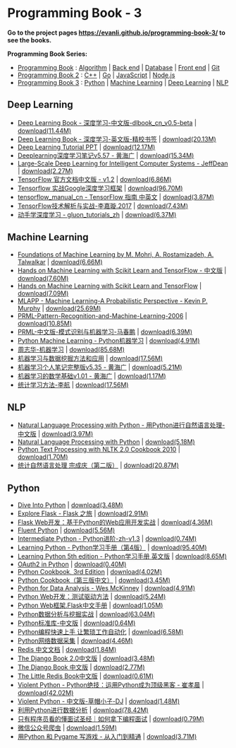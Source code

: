 # Programming Book - 3

**Go to the project pages https://evanli.github.io/programming-book-3/ to see the books.**

**Programming Book Series:**

- [Programming Book](https://github.com/EvanLi/programming-book) : [Algorithm](https://github.com/EvanLi/programming-book#algorithm) \| [Back end](https://github.com/EvanLi/programming-book#back-end) \| [Database](https://github.com/EvanLi/programming-book#database) \| [Front end](https://github.com/EvanLi/programming-book#front-end) \| [Git](https://github.com/EvanLi/programming-book#git)
- [Programming Book 2](https://github.com/EvanLi/programming-book-2) : [C++](https://github.com/EvanLi/programming-book-2#c) \| [Go](https://github.com/EvanLi/programming-book-2#go) \| [JavaScript](https://github.com/EvanLi/programming-book-2#javascript) \| [Node.js](https://github.com/EvanLi/programming-book-2#nodejs)
- [Programming Book 3](https://github.com/EvanLi/programming-book-3) : [Python](https://github.com/EvanLi/programming-book-3#python) \| [Machine Learning](https://github.com/EvanLi/programming-book-3#machine-learning) \| [Deep Learning](https://github.com/EvanLi/programming-book-3#deep-learning) \| [NLP](https://github.com/EvanLi/programming-book-3#nlp) 

## Deep Learning

- [Deep Learning Book - 深度学习-中文版-dlbook_cn_v0.5-beta](./Deep-Learning/Deep%20Learning%20Book%20-%20深度学习-中文版-dlbook_cn_v0.5-beta.pdf) \| 	[download(11.44M)](https://github.com/EvanLi/programming-book-3/raw/master/Deep-Learning/Deep%20Learning%20Book%20-%20深度学习-中文版-dlbook_cn_v0.5-beta.pdf)
- [Deep Learning Book - 深度学习-英文版-精校书签](./Deep-Learning/Deep%20Learning%20Book%20-%20深度学习-英文版-精校书签.pdf) \| 	[download(20.13M)](https://github.com/EvanLi/programming-book-3/raw/master/Deep-Learning/Deep%20Learning%20Book%20-%20深度学习-英文版-精校书签.pdf)
- [Deep Learning Tutorial PPT](./Deep-Learning/Deep%20Learning%20Tutorial%20PPT.pdf) \| 	[download(12.17M)](https://github.com/EvanLi/programming-book-3/raw/master/Deep-Learning/Deep%20Learning%20Tutorial%20PPT.pdf)
- [Deeplearning深度学习笔记v5.57 - 黄海广](./Deep-Learning/Deeplearning深度学习笔记v5.57%20-%20黄海广.pdf) \| 	[download(15.34M)](https://github.com/EvanLi/programming-book-3/raw/master/Deep-Learning/Deeplearning深度学习笔记v5.57%20-%20黄海广.pdf)
- [Large-Scale Deep Learning for Intelligent Computer Systems - JeffDean](./Deep-Learning/Large-Scale%20Deep%20Learning%20for%20Intelligent%20Computer%20Systems%20-%20JeffDean.pdf) \| 	[download(2.27M)](https://github.com/EvanLi/programming-book-3/raw/master/Deep-Learning/Large-Scale%20Deep%20Learning%20for%20Intelligent%20Computer%20Systems%20-%20JeffDean.pdf)
- [TensorFlow 官方文档中文版 - v1.2](./Deep-Learning/TensorFlow%20官方文档中文版%20-%20v1.2.pdf) \| 	[download(6.86M)](https://github.com/EvanLi/programming-book-3/raw/master/Deep-Learning/TensorFlow%20官方文档中文版%20-%20v1.2.pdf)
- [Tensorflow 实战Google深度学习框架](./Deep-Learning/Tensorflow%20实战Google深度学习框架.pdf) \| 	[download(96.70M)](https://github.com/EvanLi/programming-book-3/raw/master/Deep-Learning/Tensorflow%20实战Google深度学习框架.pdf)
- [tensorflow_manual_cn - TensorFlow 指南 中英文](./Deep-Learning/tensorflow_manual_cn%20-%20TensorFlow%20指南%20中英文.pdf) \| 	[download(3.87M)](https://github.com/EvanLi/programming-book-3/raw/master/Deep-Learning/tensorflow_manual_cn%20-%20TensorFlow%20指南%20中英文.pdf)
- [TensorFlow技术解析与实战-李嘉璇.2017](./Deep-Learning/TensorFlow技术解析与实战-李嘉璇.2017.pdf) \| 	[download(7.43M)](https://github.com/EvanLi/programming-book-3/raw/master/Deep-Learning/TensorFlow技术解析与实战-李嘉璇.2017.pdf)
- [动手学深度学习 - gluon_tutorials_zh](./Deep-Learning/动手学深度学习%20-%20gluon_tutorials_zh.pdf) \| 	[download(6.37M)](https://github.com/EvanLi/programming-book-3/raw/master/Deep-Learning/动手学深度学习%20-%20gluon_tutorials_zh.pdf)

## Machine Learning

- [Foundations of Machine Learning by M. Mohri, A. Rostamizadeh, A. Talwalkar](./Machine-Learning/Foundations%20of%20Machine%20Learning%20by%20M.%20Mohri,%20A.%20Rostamizadeh,%20A.%20Talwalkar.pdf) \| 	[download(6.66M)](https://github.com/EvanLi/programming-book-3/raw/master/Machine-Learning/Foundations%20of%20Machine%20Learning%20by%20M.%20Mohri,%20A.%20Rostamizadeh,%20A.%20Talwalkar.pdf)
- [Hands on Machine Learning with Scikit Learn and TensorFlow - 中文版](./Machine-Learning/Hands%20on%20Machine%20Learning%20with%20Scikit%20Learn%20and%20TensorFlow%20-%20中文版.pdf) \| 	[download(7.60M)](https://github.com/EvanLi/programming-book-3/raw/master/Machine-Learning/Hands%20on%20Machine%20Learning%20with%20Scikit%20Learn%20and%20TensorFlow%20-%20中文版.pdf)
- [Hands on Machine Learning with Scikit Learn and TensorFlow](./Machine-Learning/Hands%20on%20Machine%20Learning%20with%20Scikit%20Learn%20and%20TensorFlow.pdf) \| 	[download(7.09M)](https://github.com/EvanLi/programming-book-3/raw/master/Machine-Learning/Hands%20on%20Machine%20Learning%20with%20Scikit%20Learn%20and%20TensorFlow.pdf)
- [MLAPP - Machine Learning-A Probabilistic Perspective - Kevin P. Murphy](./Machine-Learning/MLAPP%20-%20Machine%20Learning-A%20Probabilistic%20Perspective%20-%20Kevin%20P.%20Murphy.pdf) \| 	[download(25.69M)](https://github.com/EvanLi/programming-book-3/raw/master/Machine-Learning/MLAPP%20-%20Machine%20Learning-A%20Probabilistic%20Perspective%20-%20Kevin%20P.%20Murphy.pdf)
- [PRML-Pattern-Recognition-and-Machine-Learning-2006](./Machine-Learning/PRML-Pattern-Recognition-and-Machine-Learning-2006.pdf) \| 	[download(10.85M)](https://github.com/EvanLi/programming-book-3/raw/master/Machine-Learning/PRML-Pattern-Recognition-and-Machine-Learning-2006.pdf)
- [PRML-中文版-模式识别与机器学习-马春鹏](./Machine-Learning/PRML-中文版-模式识别与机器学习-马春鹏.pdf) \| 	[download(6.39M)](https://github.com/EvanLi/programming-book-3/raw/master/Machine-Learning/PRML-中文版-模式识别与机器学习-马春鹏.pdf)
- [Python Machine Learning - Python机器学习](./Machine-Learning/Python%20Machine%20Learning%20-%20Python机器学习.pdf) \| 	[download(4.91M)](https://github.com/EvanLi/programming-book-3/raw/master/Machine-Learning/Python%20Machine%20Learning%20-%20Python机器学习.pdf)
- [周志华-机器学习](./Machine-Learning/周志华-机器学习.pdf) \| 	[download(85.68M)](https://github.com/EvanLi/programming-book-3/raw/master/Machine-Learning/周志华-机器学习.pdf)
- [机器学习与数据挖掘方法和应用](./Machine-Learning/机器学习与数据挖掘方法和应用.pdf) \| 	[download(17.56M)](https://github.com/EvanLi/programming-book-3/raw/master/Machine-Learning/机器学习与数据挖掘方法和应用.pdf)
- [机器学习个人笔记完整版v5.35 - 黄海广](./Machine-Learning/机器学习个人笔记完整版v5.35%20-%20黄海广.pdf) \| 	[download(5.21M)](https://github.com/EvanLi/programming-book-3/raw/master/Machine-Learning/机器学习个人笔记完整版v5.35%20-%20黄海广.pdf)
- [机器学习的数学基础v1.01 - 黄海广](./Machine-Learning/机器学习的数学基础v1.01%20-%20黄海广.pdf) \| 	[download(1.17M)](https://github.com/EvanLi/programming-book-3/raw/master/Machine-Learning/机器学习的数学基础v1.01%20-%20黄海广.pdf)
- [统计学习方法-李航](./Machine-Learning/统计学习方法-李航.pdf) \| 	[download(17.56M)](https://github.com/EvanLi/programming-book-3/raw/master/Machine-Learning/统计学习方法-李航.pdf)

## NLP

- [Natural Language Processing with Python - 用Python进行自然语言处理-中文版](./NLP/Natural%20Language%20Processing%20with%20Python%20-%20用Python进行自然语言处理-中文版.pdf) \| 	[download(3.97M)](https://github.com/EvanLi/programming-book-3/raw/master/NLP/Natural%20Language%20Processing%20with%20Python%20-%20用Python进行自然语言处理-中文版.pdf)
- [Natural Language Processing with Python](./NLP/Natural%20Language%20Processing%20with%20Python.pdf) \| 	[download(5.18M)](https://github.com/EvanLi/programming-book-3/raw/master/NLP/Natural%20Language%20Processing%20with%20Python.pdf)
- [Python Text Processing with NLTK 2.0 Cookbook 2010](./NLP/Python%20Text%20Processing%20with%20NLTK%202.0%20Cookbook%202010.pdf) \| 	[download(1.70M)](https://github.com/EvanLi/programming-book-3/raw/master/NLP/Python%20Text%20Processing%20with%20NLTK%202.0%20Cookbook%202010.pdf)
- [统计自然语言处理 宗成庆（第二版）](./NLP/统计自然语言处理%20宗成庆（第二版）.pdf) \| 	[download(20.87M)](https://github.com/EvanLi/programming-book-3/raw/master/NLP/统计自然语言处理%20宗成庆（第二版）.pdf)

## Python

- [Dive Into Python](./Python/Dive%20Into%20Python.pdf) \| 	[download(3.48M)](https://github.com/EvanLi/programming-book-3/raw/master/Python/Dive%20Into%20Python.pdf)
- [Explore Flask - Flask 之旅](./Python/Explore%20Flask%20-%20Flask%20之旅.pdf) \| 	[download(2.91M)](https://github.com/EvanLi/programming-book-3/raw/master/Python/Explore%20Flask%20-%20Flask%20之旅.pdf)
- [Flask Web开发：基于Python的Web应用开发实战](./Python/Flask%20Web开发：基于Python的Web应用开发实战.pdf) \| 	[download(4.36M)](https://github.com/EvanLi/programming-book-3/raw/master/Python/Flask%20Web开发：基于Python的Web应用开发实战.pdf)
- [Fluent Python](./Python/Fluent%20Python.pdf) \| 	[download(5.56M)](https://github.com/EvanLi/programming-book-3/raw/master/Python/Fluent%20Python.pdf)
- [Intermediate Python - Python进阶-zh-v1.3](./Python/Intermediate%20Python%20-%20Python进阶-zh-v1.3.pdf) \| 	[download(0.74M)](https://github.com/EvanLi/programming-book-3/raw/master/Python/Intermediate%20Python%20-%20Python进阶-zh-v1.3.pdf)
- [Learning Python - Python学习手册（第4版）](./Python/Learning%20Python%20-%20Python学习手册（第4版）.pdf) \| 	[download(95.40M)](https://github.com/EvanLi/programming-book-3/raw/master/Python/Learning%20Python%20-%20Python学习手册（第4版）.pdf)
- [Learning Python 5th edition - Python学习手册 英文版](./Python/Learning%20Python%205th%20edition%20-%20Python学习手册%20英文版.pdf) \| 	[download(8.65M)](https://github.com/EvanLi/programming-book-3/raw/master/Python/Learning%20Python%205th%20edition%20-%20Python学习手册%20英文版.pdf)
- [OAuth2 in Python](./Python/OAuth2%20in%20Python.pdf) \| 	[download(0.40M)](https://github.com/EvanLi/programming-book-3/raw/master/Python/OAuth2%20in%20Python.pdf)
- [Python Cookbook, 3rd Edition](./Python/Python%20Cookbook,%203rd%20Edition.pdf) \| 	[download(4.02M)](https://github.com/EvanLi/programming-book-3/raw/master/Python/Python%20Cookbook,%203rd%20Edition.pdf)
- [Python Cookbook（第三版中文）](./Python/Python%20Cookbook（第三版中文）.pdf) \| 	[download(3.45M)](https://github.com/EvanLi/programming-book-3/raw/master/Python/Python%20Cookbook（第三版中文）.pdf)
- [Python for Data Analysis - Wes McKinney](./Python/Python%20for%20Data%20Analysis%20-%20Wes%20McKinney.pdf) \| 	[download(4.91M)](https://github.com/EvanLi/programming-book-3/raw/master/Python/Python%20for%20Data%20Analysis%20-%20Wes%20McKinney.pdf)
- [Python Web开发：测试驱动方法](./Python/Python%20Web开发：测试驱动方法.pdf) \| 	[download(5.24M)](https://github.com/EvanLi/programming-book-3/raw/master/Python/Python%20Web开发：测试驱动方法.pdf)
- [Python Web框架.Flask中文手册](./Python/Python%20Web框架.Flask中文手册.pdf) \| 	[download(1.05M)](https://github.com/EvanLi/programming-book-3/raw/master/Python/Python%20Web框架.Flask中文手册.pdf)
- [Python数据分析与挖掘实战](./Python/Python数据分析与挖掘实战.pdf) \| 	[download(63.04M)](https://github.com/EvanLi/programming-book-3/raw/master/Python/Python数据分析与挖掘实战.pdf)
- [Python标准库-中文版](./Python/Python标准库-中文版.pdf) \| 	[download(0.64M)](https://github.com/EvanLi/programming-book-3/raw/master/Python/Python标准库-中文版.pdf)
- [Python编程快速上手 让繁琐工作自动化](./Python/Python编程快速上手%20让繁琐工作自动化.pdf) \| 	[download(6.58M)](https://github.com/EvanLi/programming-book-3/raw/master/Python/Python编程快速上手%20让繁琐工作自动化.pdf)
- [Python网络数据采集](./Python/Python网络数据采集.pdf) \| 	[download(4.46M)](https://github.com/EvanLi/programming-book-3/raw/master/Python/Python网络数据采集.pdf)
- [Redis 中文文档](./Python/Redis%20中文文档.pdf) \| 	[download(1.84M)](https://github.com/EvanLi/programming-book-3/raw/master/Python/Redis%20中文文档.pdf)
- [The Django Book 2.0中文版](./Python/The%20Django%20Book%202.0中文版.pdf) \| 	[download(3.48M)](https://github.com/EvanLi/programming-book-3/raw/master/Python/The%20Django%20Book%202.0中文版.pdf)
- [The Django Book 中文版](./Python/The%20Django%20Book%20中文版.pdf) \| 	[download(2.77M)](https://github.com/EvanLi/programming-book-3/raw/master/Python/The%20Django%20Book%20中文版.pdf)
- [The Little Redis Book中文版](./Python/The%20Little%20Redis%20Book中文版.pdf) \| 	[download(0.61M)](https://github.com/EvanLi/programming-book-3/raw/master/Python/The%20Little%20Redis%20Book中文版.pdf)
- [Violent Python - Python绝技：运用Python成为顶级黑客 - 崔孝晨](./Python/Violent%20Python%20-%20Python绝技：运用Python成为顶级黑客%20-%20崔孝晨.pdf) \| 	[download(42.02M)](https://github.com/EvanLi/programming-book-3/raw/master/Python/Violent%20Python%20-%20Python绝技：运用Python成为顶级黑客%20-%20崔孝晨.pdf)
- [Violent Python - 中文版-草帽小子-DJ](./Python/Violent%20Python%20-%20中文版-草帽小子-DJ.pdf) \| 	[download(1.48M)](https://github.com/EvanLi/programming-book-3/raw/master/Python/Violent%20Python%20-%20中文版-草帽小子-DJ.pdf)
- [利用Python进行数据分析](./Python/利用Python进行数据分析.pdf) \| 	[download(78.42M)](https://github.com/EvanLi/programming-book-3/raw/master/Python/利用Python进行数据分析.pdf)
- [只有程序员看的懂面试圣经｜如何拿下编程面试](./Python/只有程序员看的懂面试圣经｜如何拿下编程面试.pdf) \| 	[download(0.79M)](https://github.com/EvanLi/programming-book-3/raw/master/Python/只有程序员看的懂面试圣经｜如何拿下编程面试.pdf)
- [微信公众号爬虫](./Python/微信公众号爬虫.pdf) \| 	[download(1.59M)](https://github.com/EvanLi/programming-book-3/raw/master/Python/微信公众号爬虫.pdf)
- [用Python 和 Pygame 写游戏 - 从入门到精通](./Python/用Python%20和%20Pygame%20写游戏%20-%20从入门到精通.pdf) \| 	[download(3.71M)](https://github.com/EvanLi/programming-book-3/raw/master/Python/用Python%20和%20Pygame%20写游戏%20-%20从入门到精通.pdf)
